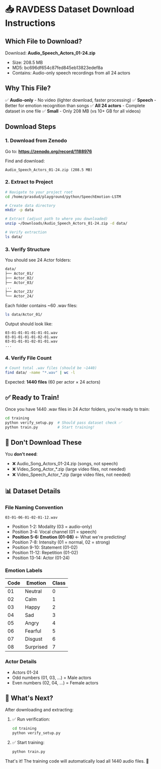 # 📥 RAVDESS Dataset Download Instructions

## Which File to Download?

Download: **Audio_Speech_Actors_01-24.zip**
- Size: 208.5 MB
- MD5: bc696df654c87fed845eb13823edef8a
- Contains: Audio-only speech recordings from all 24 actors

## Why This File?

✅ **Audio-only** - No video (lighter download, faster processing)
✅ **Speech** - Better for emotion recognition than songs
✅ **All 24 actors** - Complete dataset in one file
✅ **Small** - Only 208 MB (vs 10+ GB for all videos)

## Download Steps

### 1. Download from Zenodo

Go to: **https://zenodo.org/record/1188976**

Find and download:
```
Audio_Speech_Actors_01-24.zip (208.5 MB)
```

### 2. Extract to Project

```bash
# Navigate to your project root
cd /home/prasdud/playground/python/SpeechEmotion-LSTM

# Create data directory
mkdir -p data

# Extract (adjust path to where you downloaded)
unzip ~/Downloads/Audio_Speech_Actors_01-24.zip -d data/

# Verify extraction
ls data/
```

### 3. Verify Structure

You should see 24 Actor folders:
```bash
data/
├── Actor_01/
├── Actor_02/
├── Actor_03/
...
├── Actor_23/
└── Actor_24/
```

Each folder contains ~60 .wav files:
```bash
ls data/Actor_01/
```

Output should look like:
```
03-01-01-01-01-01-01.wav
03-01-01-01-01-02-01.wav
03-01-01-01-02-01-01.wav
...
```

### 4. Verify File Count

```bash
# Count total .wav files (should be ~1440)
find data/ -name "*.wav" | wc -l
```

Expected: **1440 files** (60 per actor × 24 actors)

## ✅ Ready to Train!

Once you have 1440 .wav files in 24 Actor folders, you're ready to train:

```bash
cd training
python verify_setup.py  # Should pass dataset check ✅
python train.py         # Start training!
```

## 🚫 Don't Download These

You **don't need**:
- ❌ Audio_Song_Actors_01-24.zip (songs, not speech)
- ❌ Video_Song_Actor_*.zip (large video files, not needed)
- ❌ Video_Speech_Actor_*.zip (large video files, not needed)

## 📊 Dataset Details

### File Naming Convention
`03-01-06-01-02-01-12.wav`

- Position 1-2: Modality (03 = audio-only)
- Position 3-4: Vocal channel (01 = speech)
- **Position 5-6: Emotion (01-08)** ← What we're predicting!
- Position 7-8: Intensity (01 = normal, 02 = strong)
- Position 9-10: Statement (01-02)
- Position 11-12: Repetition (01-02)
- Position 13-14: Actor (01-24)

### Emotion Labels
| Code | Emotion | Class |
|------|---------|-------|
| 01 | Neutral | 0 |
| 02 | Calm | 1 |
| 03 | Happy | 2 |
| 04 | Sad | 3 |
| 05 | Angry | 4 |
| 06 | Fearful | 5 |
| 07 | Disgust | 6 |
| 08 | Surprised | 7 |

### Actor Details
- Actors 01-24
- Odd numbers (01, 03, ...) = Male actors
- Even numbers (02, 04, ...) = Female actors

## 🎯 What's Next?

After downloading and extracting:

1. ✅ Run verification:
   ```bash
   cd training
   python verify_setup.py
   ```

2. ✅ Start training:
   ```bash
   python train.py
   ```

That's it! The training code will automatically load all 1440 audio files. 🚀
